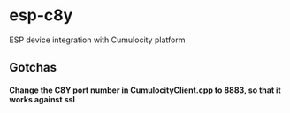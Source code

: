 # esp-c8y
ESP device integration with Cumulocity platform

## Gotchas

#### Change the C8Y port number in CumulocityClient.cpp to 8883, so that it works against ssl
